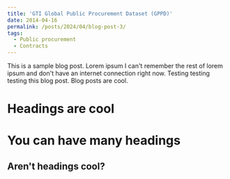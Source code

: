 ```yaml
---
title: 'GTI Global Public Procurement Dataset (GPPD)'
date: 2014-04-16
permalink: /posts/2024/04/blog-post-3/
tags:
  - Public procurement
  - Contracts
---
```


This is a sample blog post. Lorem ipsum I can't remember the rest of lorem ipsum and don't have an internet connection right now. Testing testing testing this blog post. Blog posts are cool. 

Headings are cool
======

You can have many headings
======

Aren't headings cool?
------

